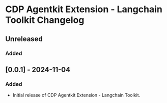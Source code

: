 # CDP Agentkit Extension - Langchain Toolkit Changelog

## Unreleased

### Added

## [0.0.1] - 2024-11-04

### Added

- Initial release of CDP Agentkit Extension - Langchain Toolkit.
